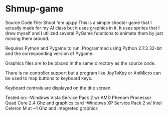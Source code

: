 # Shmup-game

Source Code File: Shoot 'em up.py
This is a simple shooter game that I actually made for my AI class but it uses graphics in it.  It uses sprites that I drew myself and I utilized several PyGame functions to animate them by just moving them around.



Requires Python and Pygame to run.
Programmed using Python 2.7.3 32-bit and the corresponding version of Pygame.

Graphics files are to be placed in the same directory as the source code.

There is no controller support but a program like JoyToKey or AniMicro can be used to map buttons to keyboard keys.

Keyboard controls are displayed on the title screen.

Tested on:
-Windows Vista Service Pack 2 w/ AMD Phenom Processor Quad Core 2.4 Ghz and graphics card
-Windows XP Service Pack 2 w/ Intel Celeron M at ~1 Ghz and integreted graphics
